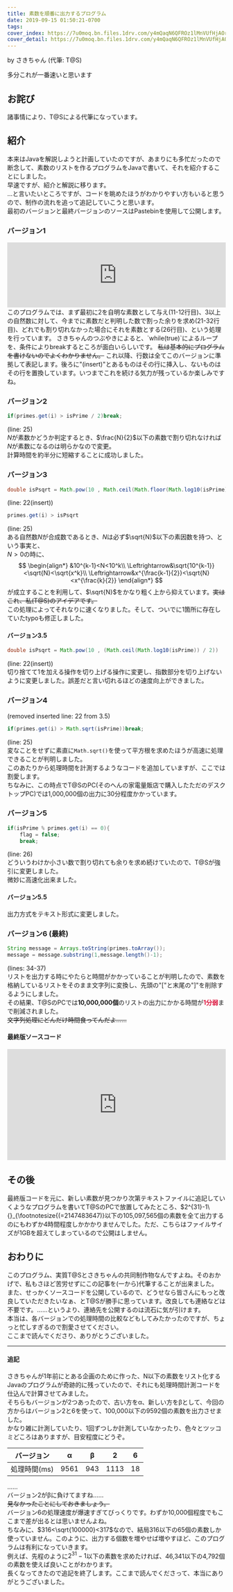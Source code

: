 ```yaml
---
title: 素数を順番に出力するプログラム
date: 2019-09-15 01:50:21-0700
tags: 
cover_index: https://7u0moq.bn.files.1drv.com/y4mQaqN6QFROz1lMnVUfHjAOr_YoySJ6dyTgFk8Fulb-QI_keHruv4Z_3xSnQZ2aF3JQM_RBV98CEp_c7BLSiMlJ73IRInR61Gg0nEbPdPjjVaqbQAAmoauD2qeQnyF1N9tk1sN-apQtyAt8saxDAKK102wd6cJet94kgBGccs4i_E6S2PZ6-dwRs7Lffwu-btxB5syNNok4UBxCWBQOPndQA?width=1300&height=500&cropmode=none
cover_detail: https://7u0moq.bn.files.1drv.com/y4mQaqN6QFROz1lMnVUfHjAOr_YoySJ6dyTgFk8Fulb-QI_keHruv4Z_3xSnQZ2aF3JQM_RBV98CEp_c7BLSiMlJ73IRInR61Gg0nEbPdPjjVaqbQAAmoauD2qeQnyF1N9tk1sN-apQtyAt8saxDAKK102wd6cJet94kgBGccs4i_E6S2PZ6-dwRs7Lffwu-btxB5syNNok4UBxCWBQOPndQA?width=1300&height=500&cropmode=none
---
```


by さきちゃん (代筆: T@S)

多分これが一番速いと思います

## お詫び
諸事情により、T@Sによる代筆になっています。

## 紹介
本来はJavaを解説しようと計画していたのですが、あまりにも多忙だったので断念して、素数のリストを作るプログラムをJavaで書いて、それを紹介することにしました。  
早速ですが、紹介と解説に移ります。  
…と言いたいところですが、コードを眺めたほうがわかりやすい方もいると思うので、制作の流れを追って追記していこうと思います。  
最初のバージョンと最終バージョンのソースはPastebinを使用して公開します。  

### バージョン1
  <iframe src="https://pastebin.com/embed_iframe/4yBcNCs2" style="border:none;width:100%"></iframe>  <br/>
このプログラムでは、まず最初に2を自明な素数として与え(11-12行目)、3以上の自然数に対して、今までに素数だと判明した数で割った余りを求め(21-32行目)、どれでも割り切れなかった場合にそれを素数とする(26行目)、という処理を行っています。  
さきちゃんのつぶやきによると、`while(true)`によるループを、条件によりbreakするところが面白いらしいです。 <s>私は基本的にプログラムを書けないのでよくわかりません。</s>  
これ以降、行数は全てこのバージョンに準拠して表記します。後ろに"(insert)"とあるものはその行に挿入し、ないものはその行を置換しています。いつまでこれを続ける気力が残っているか楽しみですね。

### バージョン2
```java
if(primes.get(i) > isPrime / 2)break;
```  

(line: 25)  <br/>
$N$が素数かどうか判定するとき、$\frac{N}{2}$以下の素数で割り切れなければ$N$が素数になるのは明らかなので変更。  
計算時間を約半分に短縮することに成功しました。

### バージョン3
```java
double isPsqrt = Math.pow(10 , Math.ceil(Math.floor(Math.log10(isPrime) + 1) / 2));
```

(line: 22(insert))  
```java
primes.get(i) > isPsqrt
```  

(line: 25)  <br/>
ある自然数$N$が合成数であるとき、$N$は必ず$\sqrt{N}$以下の素因数を持つ、という事実と、  
$N>0$の時に、
$$
\begin{align*}
  &10^{k-1}<N<10^k\\
  \Leftrightarrow&\sqrt{10^{k-1}}<\sqrt{N}<\sqrt{x^k}\\
  \Leftrightarrow&x^{\frac{k-1}{2}}<\sqrt{N}<x^{\frac{k}{2}}
\end{align*}
$$
が成立することを利用して、$\sqrt{N}$をかなり粗く上から抑えています。<s>実はこれ、私(T@S)のアイデアです。</s>  
この処理によってそれなりに速くなりました。そして、ついでに1箇所に存在していたtypoも修正しました。

#### バージョン3.5
```java
double isPsqrt = Math.pow(10 , (Math.ceil(Math.log10(isPrime)) / 2))
```

(line: 22(insert))  <br/>
切り捨てて1を加える操作を切り上げる操作に変更し、指数部分を切り上げないように変更しました。誤差だと言い切れるほどの速度向上ができました。

### バージョン4
(removed inserted line: 22 from 3.5)
```java
if(primes.get(i) > Math.sqrt(isPrime))break;
```

(line: 25)  <br/>
変なことをせずに素直に`Math.sqrt()`を使って平方根を求めたほうが高速に処理できることが判明しました。  
このあたりから処理時間を計測するようなコードを追加していますが、ここでは割愛します。  
ちなみに、この時点でT@SのPC(そのへんの家電量販店で購入したただのデスクトップPC)では1,000,000個の出力に30分程度かかっています。

### バージョン5
```java
if(isPrime % primes.get(i) == 0){
	flag = false;
	break;
```

(line: 26)  <br/>
どういうわけか小さい数で割り切れても余りを求め続けていたので、T@Sが強引に変更しました。  
微妙に高速化出来ました。

#### バージョン5.5
出力方式をテキスト形式に変更しました。

### バージョン6 (最終)
```java
String message = Arrays.toString(primes.toArray());
message = message.substring(1,message.length()-1);
```

(lines: 34-37)  <br/>
リストを出力する時にやたらと時間がかかっていることが判明したので、素数を格納しているリストをそのまま文字列に変換し、先頭の"["と末尾の"]"を削除するようにしました。  
その結果、T@SのPCでは<strong>10,000,000個</strong>のリストの出力にかかる時間が<strong><font color=crimson>1分弱</font></strong>まで削減されました。  
<s>文字列処理にどんだけ時間食ってんだよ……</s>  

#### 最終版ソースコード
<iframe src="https://pastebin.com/embed_iframe/rhmTHrPx" style="border:none;height:256;width:100%"></iframe>  <br/>

## その後
最終版コードを元に、新しい素数が見つかり次第テキストファイルに追記していくようなプログラムを書いてT@SのPCで放置してみたところ、$2^{31}-1\ {}_{\footnotesize{(=2147483647)}以下の105,097,565個の素数を全て出力するのにもわずか4時間程度しかかかりませんでした。ただ、こちらはファイルサイズが1GBを超えてしまっているので公開はしません。

## おわりに
このプログラム、実質T@Sとさきちゃんの共同制作物なんですよね。そのおかげで、私もさほど苦労せずにこの記事を(一から)代筆することが出来ました。  
また、せっかくソースコードを公開しているので、どうせなら皆さんにもっと改良していただきたいなぁ、とT@Sが勝手に思っています。改良しても連絡などは不要です。……というより、連絡先を公開するのは流石に気が引けます。  
本当は、各バージョンでの処理時間の比較などもしてみたかったのですが、ちょっと忙しすぎるので割愛させてください。  
ここまで読んでくださり、ありがとうございました。

------

#### 追記
さきちゃんが1年前にとある企画のために作った、N以下の素数をリスト化するJavaのプログラムが奇跡的に残っていたので、それにも処理時間計測コードを仕込んで計算させてみました。  
そちらもバージョンが2つあったので、古い方をα、新しい方をβとして、今回の方からはバージョン2と6を使って、100,000以下の9592個の素数を出力させました。  
かなり雑に計測していたり、1回ずつしか計測していなかったり、色々とツッコミどころはありますが、目安程度にどうぞ。 

|バージョン|α|β|2|6|
|-------|-|-|-|-|
|処理時間(ms)|9561|943|1113|18|

……  
バージョン2がβに負けてますね……  
<s>見なかったことにしておきましょう。</s>  
バージョン6の処理速度が爆速すぎてびっくりです。わずか10,000個程度でもここまで差が出るとは思いませんよね。  
ちなみに、$316<\sqrt{100000}<317$なので、結局316以下の65個の素数しか使っていません。このように、出力する個数を増やせば増やすほど、このプログラムは有利になっていきます。  
例えば、先程のように$2^{31}-1$以下の素数を求めたければ、46,341以下の4,792個の素数を使えば良いことがわかります。  
長くなってきたので追記を終了します。ここまで読んでくださって、本当にありがとうございました。
